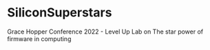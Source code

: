 # SiliconSuperstars
Grace Hopper Conference 2022 - Level Up Lab on The star power of firmware in computing
